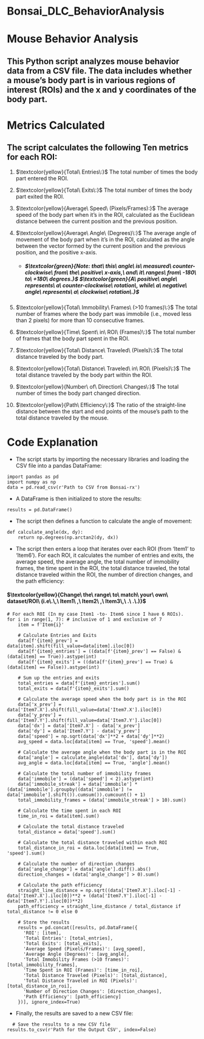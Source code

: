 # Bonsai_DLC_BehaviorAnalysis

# Mouse Behavior Analysis

## This Python script analyzes mouse behavior data from a CSV file. The data includes whether a mouse’s body part is in various regions of interest (ROIs) and the x and y coordinates of the body part.

# Metrics Calculated
## The script calculates the following Ten metrics for each ROI:

1. $\textcolor{yellow}{Total\ Entries\:}$ The total number of times the body part entered the ROI.
2. $\textcolor{yellow}{Total\ Exits\:}$ The total number of times the body part exited the ROI.
3. $\textcolor{yellow}{Average\ Speed\ (Pixels/Frames):}$ The average speed of the body part when it’s in the ROI, calculated as the Euclidean distance between the current position and the previous position.
4. $\textcolor{yellow}{Average\ Angle\ (Degrees)\:}$ The average angle of movement of the body part when it’s in the ROI, calculated as the angle between the vector formed by the current position and the previous position, and the positive x-axis.
     - ##### $\textcolor{green}{Note\: that\ this\ angle\ is\ measured\ counter-clockwise\ from\ the\ positive\ x-axis\,\ and\ it\ ranges\ from\ -180\ to\ +180\ degrees\.\}$ $\textcolor{green}{A\ positive\ angle\ represents\ a\ counter-clockwise\ rotation\, while\ a\ negative\ angle\ represents\ a\ clockwise\ rotation\.}$

5. $\textcolor{yellow}{Total\ Immobility\ Frames\ (>10 frames)\:}$ The total number of frames where the body part was immobile (i.e., moved less than 2 pixels) for more than 10 consecutive frames.
6. $\textcolor{yellow}{Time\ Spent\ in\ ROI\ (Frames)\:}$ The total number of frames that the body part spent in the ROI.
7. $\textcolor{yellow}{Total\ Distance\ Traveled\ (Pixels)\:}$ The total distance traveled by the body part.
8. $\textcolor{yellow}{Total\ Distance\ Traveled\ in\ ROI\ (Pixels)\:}$ The total distance traveled by the body part within the ROI.
9. $\textcolor{yellow}{Number\ of\ Direction\ Changes\:}$ The total number of times the body part changed direction.
10. $\textcolor{yellow}{Path\ Efficiency\:}$ The ratio of the straight-line distance between the start and end points of the mouse’s path to the total distance traveled by the mouse.

# Code Explanation
- The script starts by importing the necessary libraries and loading the CSV file into a pandas DataFrame:

```
import pandas as pd
import numpy as np
data = pd.read_csv(r'Path to CSV from Bonsai-rx')
```
- A DataFrame is then initialized to store the results:
```
results = pd.DataFrame()
```
- The script then defines a function to calculate the angle of movement:
```
def calculate_angle(dx, dy):
    return np.degrees(np.arctan2(dy, dx))
```
- The script then enters a loop that iterates over each ROI (from ‘Item1’ to ‘Item6’). For each ROI, it calculates the number of entries and exits, the average speed, the average angle, the total number of immobility frames, the time spent in the ROI, the total distance traveled, the total distance traveled within the ROI, the number of direction changes, and the path efficiency:

#### $\textcolor{yellow}{Change\ the\ range\ to\ match\ your\ own\ dataset/ROI\ (i.e\.\,\ Item1\ ,\ Item2\ ,\ Item3\,\ .\ .\.)}$
```
# For each ROI (In my case Item1 -to- Item6 since I have 6 ROIs).
for i in range(1, 7): # inclusive of 1 and exclusive of 7
    item = f'Item{i}'

    # Calculate Entries and Exits
    data[f'{item}_prev'] = data[item].shift(fill_value=data[item].iloc[0])
    data[f'{item}_entries'] = ((data[f'{item}_prev'] == False) & (data[item] == True)).astype(int)
    data[f'{item}_exits'] = ((data[f'{item}_prev'] == True) & (data[item] == False)).astype(int)

    # Sum up the entries and exits
    total_entries = data[f'{item}_entries'].sum()
    total_exits = data[f'{item}_exits'].sum()

    # Calculate the average speed when the body part is in the ROI
    data['x_prev'] = data['Item7.X'].shift(fill_value=data['Item7.X'].iloc[0])
    data['y_prev'] = data['Item7.Y'].shift(fill_value=data['Item7.Y'].iloc[0])
    data['dx'] = data['Item7.X'] - data['x_prev']
    data['dy'] = data['Item7.Y'] - data['y_prev']
    data['speed'] = np.sqrt(data['dx']**2 + data['dy']**2)
    avg_speed = data.loc[data[item] == True, 'speed'].mean()

    # Calculate the average angle when the body part is in the ROI
    data['angle'] = calculate_angle(data['dx'], data['dy'])
    avg_angle = data.loc[data[item] == True, 'angle'].mean()

    # Calculate the total number of immobility frames
    data['immobile'] = (data['speed'] < 2).astype(int)
    data['immobile_streak'] = data['immobile'] * (data['immobile'].groupby((data['immobile'] != data['immobile'].shift()).cumsum()).cumcount() + 1)
    total_immobility_frames = (data['immobile_streak'] > 10).sum()

    # Calculate the time spent in each ROI
    time_in_roi = data[item].sum()

    # Calculate the total distance traveled
    total_distance = data['speed'].sum()

    # Calculate the total distance traveled within each ROI
    total_distance_in_roi = data.loc[data[item] == True, 'speed'].sum()

    # Calculate the number of direction changes
    data['angle_change'] = data['angle'].diff().abs()
    direction_changes = (data['angle_change'] > 0).sum()

    # Calculate the path efficiency
    straight_line_distance = np.sqrt((data['Item7.X'].iloc[-1] - data['Item7.X'].iloc[0])**2 + (data['Item7.Y'].iloc[-1] - data['Item7.Y'].iloc[0])**2)
    path_efficiency = straight_line_distance / total_distance if total_distance != 0 else 0

    # Store the results
    results = pd.concat([results, pd.DataFrame({
      'ROI': [item],
      'Total Entries': [total_entries],
      'Total Exits': [total_exits],
      'Average Speed (Pixels/Frames)': [avg_speed],
      'Average Angle (Degrees)': [avg_angle],
      'Total Immobility Frames (>10 frames)': [total_immobility_frames],
      'Time Spent in ROI (Frames)': [time_in_roi],
      'Total Distance Traveled (Pixels)': [total_distance],
      'Total Distance Traveled in ROI (Pixels)': [total_distance_in_roi],
      'Number of Direction Changes': [direction_changes],
      'Path Efficiency': [path_efficiency]
    })], ignore_index=True)
```
- Finally, the results are saved to a new CSV file:
```
  # Save the results to a new CSV file
results.to_csv(r'Path for the Output CSV', index=False)
```

